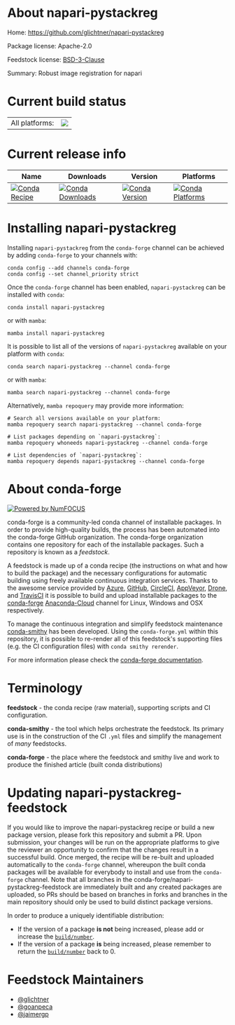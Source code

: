 About napari-pystackreg
=======================

Home: https://github.com/glichtner/napari-pystackreg

Package license: Apache-2.0

Feedstock license: [BSD-3-Clause](https://github.com/conda-forge/napari-pystackreg-feedstock/blob/main/LICENSE.txt)

Summary: Robust image registration for napari

Current build status
====================


<table><tr><td>All platforms:</td>
    <td>
      <a href="https://dev.azure.com/conda-forge/feedstock-builds/_build/latest?definitionId=16722&branchName=main">
        <img src="https://dev.azure.com/conda-forge/feedstock-builds/_apis/build/status/napari-pystackreg-feedstock?branchName=main">
      </a>
    </td>
  </tr>
</table>

Current release info
====================

| Name | Downloads | Version | Platforms |
| --- | --- | --- | --- |
| [![Conda Recipe](https://img.shields.io/badge/recipe-napari--pystackreg-green.svg)](https://anaconda.org/conda-forge/napari-pystackreg) | [![Conda Downloads](https://img.shields.io/conda/dn/conda-forge/napari-pystackreg.svg)](https://anaconda.org/conda-forge/napari-pystackreg) | [![Conda Version](https://img.shields.io/conda/vn/conda-forge/napari-pystackreg.svg)](https://anaconda.org/conda-forge/napari-pystackreg) | [![Conda Platforms](https://img.shields.io/conda/pn/conda-forge/napari-pystackreg.svg)](https://anaconda.org/conda-forge/napari-pystackreg) |

Installing napari-pystackreg
============================

Installing `napari-pystackreg` from the `conda-forge` channel can be achieved by adding `conda-forge` to your channels with:

```
conda config --add channels conda-forge
conda config --set channel_priority strict
```

Once the `conda-forge` channel has been enabled, `napari-pystackreg` can be installed with `conda`:

```
conda install napari-pystackreg
```

or with `mamba`:

```
mamba install napari-pystackreg
```

It is possible to list all of the versions of `napari-pystackreg` available on your platform with `conda`:

```
conda search napari-pystackreg --channel conda-forge
```

or with `mamba`:

```
mamba search napari-pystackreg --channel conda-forge
```

Alternatively, `mamba repoquery` may provide more information:

```
# Search all versions available on your platform:
mamba repoquery search napari-pystackreg --channel conda-forge

# List packages depending on `napari-pystackreg`:
mamba repoquery whoneeds napari-pystackreg --channel conda-forge

# List dependencies of `napari-pystackreg`:
mamba repoquery depends napari-pystackreg --channel conda-forge
```


About conda-forge
=================

[![Powered by
NumFOCUS](https://img.shields.io/badge/powered%20by-NumFOCUS-orange.svg?style=flat&colorA=E1523D&colorB=007D8A)](https://numfocus.org)

conda-forge is a community-led conda channel of installable packages.
In order to provide high-quality builds, the process has been automated into the
conda-forge GitHub organization. The conda-forge organization contains one repository
for each of the installable packages. Such a repository is known as a *feedstock*.

A feedstock is made up of a conda recipe (the instructions on what and how to build
the package) and the necessary configurations for automatic building using freely
available continuous integration services. Thanks to the awesome service provided by
[Azure](https://azure.microsoft.com/en-us/services/devops/), [GitHub](https://github.com/),
[CircleCI](https://circleci.com/), [AppVeyor](https://www.appveyor.com/),
[Drone](https://cloud.drone.io/welcome), and [TravisCI](https://travis-ci.com/)
it is possible to build and upload installable packages to the
[conda-forge](https://anaconda.org/conda-forge) [Anaconda-Cloud](https://anaconda.org/)
channel for Linux, Windows and OSX respectively.

To manage the continuous integration and simplify feedstock maintenance
[conda-smithy](https://github.com/conda-forge/conda-smithy) has been developed.
Using the ``conda-forge.yml`` within this repository, it is possible to re-render all of
this feedstock's supporting files (e.g. the CI configuration files) with ``conda smithy rerender``.

For more information please check the [conda-forge documentation](https://conda-forge.org/docs/).

Terminology
===========

**feedstock** - the conda recipe (raw material), supporting scripts and CI configuration.

**conda-smithy** - the tool which helps orchestrate the feedstock.
                   Its primary use is in the construction of the CI ``.yml`` files
                   and simplify the management of *many* feedstocks.

**conda-forge** - the place where the feedstock and smithy live and work to
                  produce the finished article (built conda distributions)


Updating napari-pystackreg-feedstock
====================================

If you would like to improve the napari-pystackreg recipe or build a new
package version, please fork this repository and submit a PR. Upon submission,
your changes will be run on the appropriate platforms to give the reviewer an
opportunity to confirm that the changes result in a successful build. Once
merged, the recipe will be re-built and uploaded automatically to the
`conda-forge` channel, whereupon the built conda packages will be available for
everybody to install and use from the `conda-forge` channel.
Note that all branches in the conda-forge/napari-pystackreg-feedstock are
immediately built and any created packages are uploaded, so PRs should be based
on branches in forks and branches in the main repository should only be used to
build distinct package versions.

In order to produce a uniquely identifiable distribution:
 * If the version of a package **is not** being increased, please add or increase
   the [``build/number``](https://docs.conda.io/projects/conda-build/en/latest/resources/define-metadata.html#build-number-and-string).
 * If the version of a package **is** being increased, please remember to return
   the [``build/number``](https://docs.conda.io/projects/conda-build/en/latest/resources/define-metadata.html#build-number-and-string)
   back to 0.

Feedstock Maintainers
=====================

* [@glichtner](https://github.com/glichtner/)
* [@goanpeca](https://github.com/goanpeca/)
* [@jaimergp](https://github.com/jaimergp/)

